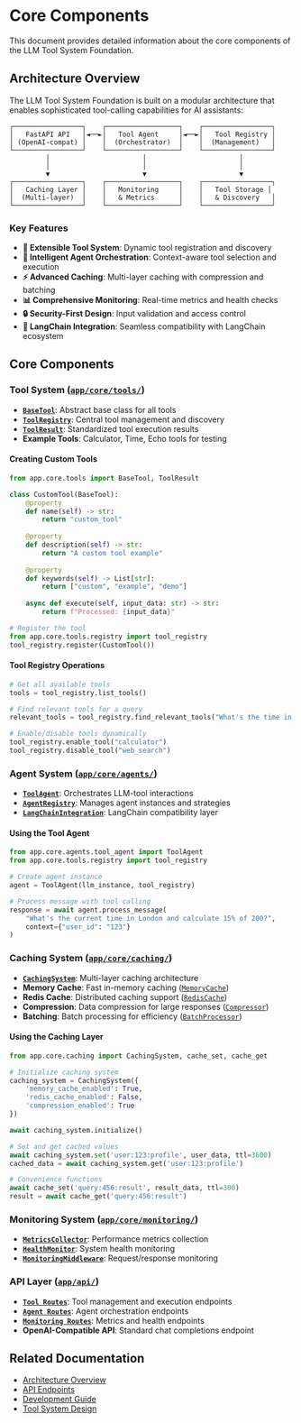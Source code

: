 # Core Components

This document provides detailed information about the core components of the LLM Tool System Foundation.

## Architecture Overview

The LLM Tool System Foundation is built on a modular architecture that enables sophisticated tool-calling capabilities for AI assistants:

```
┌─────────────────┐    ┌──────────────────┐    ┌─────────────────┐
│   FastAPI API   │◄──►│   Tool Agent     │◄──►│   Tool Registry │
│ (OpenAI-compat) │    │  (Orchestrator)  │    │  (Management)   │
└─────────────────┘    └──────────────────┘    └─────────────────┘
         │                       │                       │
         │                       │                       │
         ▼                       ▼                       ▼
┌─────────────────┐    ┌──────────────────┐    ┌─────────────────┐
│   Caching Layer │    │   Monitoring     │    │   Tool Storage │
│  (Multi-layer)  │    │   & Metrics      │    │   & Discovery   │
└─────────────────┘    └──────────────────┘    └─────────────────┘
```

### Key Features
- **🔧 Extensible Tool System**: Dynamic tool registration and discovery
- **🤖 Intelligent Agent Orchestration**: Context-aware tool selection and execution
- **⚡ Advanced Caching**: Multi-layer caching with compression and batching
- **📊 Comprehensive Monitoring**: Real-time metrics and health checks
- **🔒 Security-First Design**: Input validation and access control
- **🔄 LangChain Integration**: Seamless compatibility with LangChain ecosystem

## Core Components

### Tool System ([`app/core/tools/`](../app/core/tools/))
- **[`BaseTool`](../app/core/tools/base.py:57)**: Abstract base class for all tools
- **[`ToolRegistry`](../app/core/tools/registry.py:15)**: Central tool management and discovery
- **[`ToolResult`](../app/core/tools/base.py:27)**: Standardized tool execution results
- **Example Tools**: Calculator, Time, Echo tools for testing

#### Creating Custom Tools
```python
from app.core.tools import BaseTool, ToolResult

class CustomTool(BaseTool):
    @property
    def name(self) -> str:
        return "custom_tool"
    
    @property
    def description(self) -> str:
        return "A custom tool example"
    
    @property
    def keywords(self) -> List[str]:
        return ["custom", "example", "demo"]
    
    async def execute(self, input_data: str) -> str:
        return f"Processed: {input_data}"

# Register the tool
from app.core.tools.registry import tool_registry
tool_registry.register(CustomTool())
```

#### Tool Registry Operations
```python
# Get all available tools
tools = tool_registry.list_tools()

# Find relevant tools for a query
relevant_tools = tool_registry.find_relevant_tools("What's the time in New York?")

# Enable/disable tools dynamically
tool_registry.enable_tool("calculator")
tool_registry.disable_tool("web_search")
```

### Agent System ([`app/core/agents/`](../app/core/agents/))
- **[`ToolAgent`](../app/core/agents/tool_agent.py)**: Orchestrates LLM-tool interactions
- **[`AgentRegistry`](../app/core/agents/registry.py)**: Manages agent instances and strategies
- **[`LangChainIntegration`](../app/core/agents/langchain_integration.py)**: LangChain compatibility layer

#### Using the Tool Agent
```python
from app.core.agents.tool_agent import ToolAgent
from app.core.tools.registry import tool_registry

# Create agent instance
agent = ToolAgent(llm_instance, tool_registry)

# Process message with tool calling
response = await agent.process_message(
    "What's the current time in London and calculate 15% of 200?",
    context={"user_id": "123"}
)
```

### Caching System ([`app/core/caching/`](../app/core/caching/))
- **[`CachingSystem`](../app/core/caching/base.py)**: Multi-layer caching architecture
- **Memory Cache**: Fast in-memory caching ([`MemoryCache`](../app/core/caching/layers/memory.py))
- **Redis Cache**: Distributed caching support ([`RedisCache`](../app/core/caching/layers/redis_cache.py))
- **Compression**: Data compression for large responses ([`Compressor`](../app/core/caching/compression/compressor.py))
- **Batching**: Batch processing for efficiency ([`BatchProcessor`](../app/core/caching/batching/batch_processor.py))

#### Using the Caching Layer
```python
from app.core.caching import CachingSystem, cache_set, cache_get

# Initialize caching system
caching_system = CachingSystem({
    'memory_cache_enabled': True,
    'redis_cache_enabled': False,
    'compression_enabled': True
})

await caching_system.initialize()

# Set and get cached values
await caching_system.set('user:123:profile', user_data, ttl=3600)
cached_data = await caching_system.get('user:123:profile')

# Convenience functions
await cache_set('query:456:result', result_data, ttl=300)
result = await cache_get('query:456:result')
```

### Monitoring System ([`app/core/monitoring/`](../app/core/monitoring/))
- **[`MetricsCollector`](../app/core/monitoring/metrics.py)**: Performance metrics collection
- **[`HealthMonitor`](../app/core/monitoring/health.py)**: System health monitoring
- **[`MonitoringMiddleware`](../app/core/monitoring/middleware.py)**: Request/response monitoring

### API Layer ([`app/api/`](../app/api/))
- **[`Tool Routes`](../app/api/tool_routes.py)**: Tool management and execution endpoints
- **[`Agent Routes`](../app/api/agent_routes.py)**: Agent orchestration endpoints
- **[`Monitoring Routes`](../app/api/monitoring_routes.py)**: Metrics and health endpoints
- **OpenAI-Compatible API**: Standard chat completions endpoint

## Related Documentation

- [Architecture Overview](overview.md)
- [API Endpoints](../api/endpoints.md)
- [Development Guide](../development/setup.md)
- [Tool System Design](../tools/rag.md)